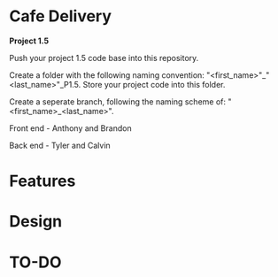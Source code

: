 # Cafe Delivery
**Project 1.5**

Push your project 1.5 code base into this repository. 

Create a folder with the following naming convention: "<first_name>"_"<last_name>"_P1.5. Store your project code into this folder. 

Create a seperate branch, following the naming scheme of: "<first_name>_<last_name>".

Front end - Anthony and Brandon

Back end - Tyler and Calvin

# Features

# Design

# TO-DO
